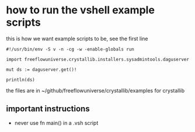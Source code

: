 
# how to run the vshell example scripts

this is how we want example scripts to be, see the first line

```vlang
#!/usr/bin/env -S v -n -cg -w -enable-globals run

import freeflowuniverse.crystallib.installers.sysadmintools.daguserver

mut ds := daguserver.get()!

println(ds)
```

the files are in ~/github/freeflowuniverse/crystallib/examples for crystallib

## important instructions

- never use fn main() in a .vsh script

